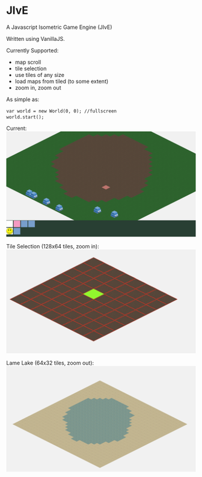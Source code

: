 # JIvE
A Javascript Isometric Game Engine (JIvE)

Written using VanillaJS.

Currently Supported:
- map scroll
- tile selection
- use tiles of any size
- load maps from tiled (to some extent)
- zoom in, zoom out

As simple as:
	
~~~~
var world = new World(0, 0); //fullscreen
world.start(); 
~~~~

Current:
![alt tag](https://github.com/skaparelos/JIvE/blob/master/screenshots/3-menu-added-houses.png)

Tile Selection (128x64 tiles, zoom in):
![alt tag](https://github.com/skaparelos/JIvE/blob/master/screenshots/1-tile_selection.png)

Lame Lake (64x32 tiles, zoom out):
![alt tag](https://github.com/skaparelos/JIvE/blob/master/screenshots/2-lame_lake.png)
